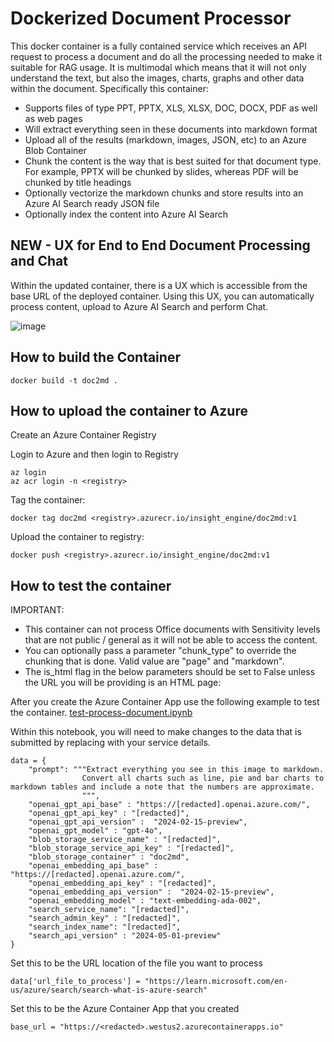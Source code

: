 # Dockerized Document Processor

This docker container is a fully contained service which receives an API request to process a document and do all the processing needed to make it suitable for RAG usage. It is multimodal which means that it will not only understand the text, but also the images, charts, graphs and other data within the document. Specifically this container:

- Supports files of type PPT, PPTX, XLS, XLSX, DOC, DOCX, PDF as well as web pages
- Will extract everything seen in these documents into markdown format
- Upload all of the results (markdown, images, JSON, etc) to an Azure Blob Container 
- Chunk the content is the way that is best suited for that document type. For example, PPTX will be chunked by slides, whereas PDF will be chunked by title headings
- Optionally vectorize the markdown chunks and store results into an Azure AI Search ready JSON file
- Optionally index the content into Azure AI Search

## NEW - UX for End to End Document Processing and Chat
Within the updated container, there is a UX which is accessible from the base URL of the deployed container. Using this UX, you can automatically process content, upload to Azure AI Search and perform Chat.

![image](https://github.com/user-attachments/assets/f4459995-4f02-4a77-98d1-433c10db7c8f)

## How to build the Container

```code
docker build -t doc2md .
```

## How to upload the container to Azure
Create an Azure Container Registry 

Login to Azure and then login to Registry
```code
az login
az acr login -n <registry>
```

Tag the container:
```code
docker tag doc2md <registry>.azurecr.io/insight_engine/doc2md:v1
```

Upload the container to registry:
```code
docker push <registry>.azurecr.io/insight_engine/doc2md:v1
```

## How to test the container

IMPORTANT:
- This container can not process Office documents with Sensitivity levels that are not public / general as it will not be able to access the content.
- You can optionally pass a parameter "chunk_type" to override the chunking that is done. Valid value are "page" and "markdown".
- The is_html flag in the below parameters should be set to False unless the URL you will be providing is an HTML page:

After you create the Azure Container App use the following example to test the container.
[test-process-document.ipynb](https://github.com/liamca/GPT4oContentExtraction/blob/main/docker/test-process-document.ipynb)

Within this notebook, you will need to make changes to the data that is submitted by replacing <redacted> with your service details.


```code
data = {  
    "prompt": """Extract everything you see in this image to markdown. 
                Convert all charts such as line, pie and bar charts to markdown tables and include a note that the numbers are approximate.
                """,
    "openai_gpt_api_base" : "https://[redacted].openai.azure.com/",
    "openai_gpt_api_key" : "[redacted]",
    "openai_gpt_api_version" :  "2024-02-15-preview",
    "openai_gpt_model" : "gpt-4o",
    "blob_storage_service_name" : "[redacted]",
    "blob_storage_service_api_key" : "[redacted]",
    "blob_storage_container" : "doc2md",
    "openai_embedding_api_base" : "https://[redacted].openai.azure.com/",
    "openai_embedding_api_key" : "[redacted]",
    "openai_embedding_api_version" :  "2024-02-15-preview",
    "openai_embedding_model" : "text-embedding-ada-002",
    "search_service_name": "[redacted]",
    "search_admin_key" : "[redacted]",
    "search_index_name": "[redacted]",
    "search_api_version" : "2024-05-01-preview"
}  
```

Set this to be the URL  location of the file you want to process
```code
data['url_file_to_process'] = "https://learn.microsoft.com/en-us/azure/search/search-what-is-azure-search"
```

Set this to be the Azure Container App that you created
```code
base_url = "https://<redacted>.westus2.azurecontainerapps.io"
```
